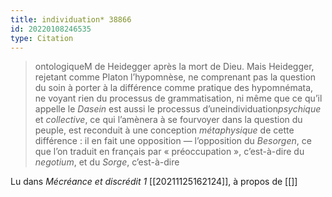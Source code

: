 ```yaml
---
title: individuation* 38866
id: 20220108246535
type: Citation
---
```


> ontologiqueM de Heidegger après la mort de Dieu. Mais Heidegger, rejetant comme Platon l’hypomnèse, ne comprenant pas la question du soin à porter à la différence comme pratique des hypomnémata, ne voyant rien du processus de grammatisation, ni même que ce qu’il appelle le *Dasein* est aussi le processus d’uneindividuation*psychique* et *collective*, ce qui l’amènera à se fourvoyer dans la question du peuple, est reconduit à une conception *métaphysique* de cette différence : il en fait une opposition — l’opposition du *Besorgen*, ce que l’on traduit en français par « préoccupation », c’est-à-dire du *negotium*, et du *Sorge*, c’est-à-dire

Lu dans *Mécréance et discrédit 1* [[20211125162124]], à propos de [[]]